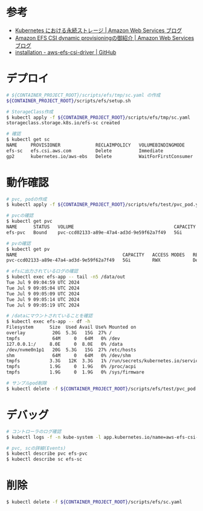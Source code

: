 # 参考
- [Kubernetes における永続ストレージ | Amazon Web Services ブログ](https://aws.amazon.com/jp/blogs/news/persistent-storage-for-kubernetes/)
- [Amazon EFS CSI dynamic provisioningの御紹介 | Amazon Web Services ブログ](https://aws.amazon.com/jp/blogs/news/amazon-efs-csi-dynamic-provisioning/)
- [installation - aws-efs-csi-driver | GitHub](https://github.com/kubernetes-sigs/aws-efs-csi-driver?tab=readme-ov-file#installation)

# デプロイ

```bash
# ${CONTAINER_PROJECT_ROOT}/scripts/efs/tmp/sc.yaml の作成
${CONTAINER_PROJECT_ROOT}/scripts/efs/setup.sh

# StorageClass作成
$ kubectl apply -f ${CONTAINER_PROJECT_ROOT}/scripts/efs/tmp/sc.yaml
storageclass.storage.k8s.io/efs-sc created

# 確認
$ kubectl get sc
NAME     PROVISIONER             RECLAIMPOLICY   VOLUMEBINDINGMODE      ALLOWVOLUMEEXPANSION   AGE
efs-sc   efs.csi.aws.com         Delete          Immediate              false                  22s
gp2      kubernetes.io/aws-ebs   Delete          WaitForFirstConsumer   false                  13d
```

# 動作確認

```bash
# pvc, podの作成
$ kubectl apply -f ${CONTAINER_PROJECT_ROOT}/scripts/efs/test/pvc_pod.yaml

# pvcの確認
$ kubectl get pvc
NAME      STATUS   VOLUME                                     CAPACITY   ACCESS MODES   STORAGECLASS   VOLUMEATTRIBUTESCLASS   AGE
efs-pvc   Bound    pvc-ccd02133-a89e-47a4-ad3d-9e59f62a7f49   5Gi        RWX            efs-sc         <unset>                 10m

# pvの確認
$ kubectl get pv
NAME                                       CAPACITY   ACCESS MODES   RECLAIM POLICY   STATUS   CLAIM             STORAGECLASS   VOLUMEATTRIBUTESCLASS   REASON   AGE
pvc-ccd02133-a89e-47a4-ad3d-9e59f62a7f49   5Gi        RWX            Delete           Bound    default/efs-pvc   efs-sc         <unset>                          2m6s

# efsに出力されているログの確認
$ kubectl exec efs-app -- tail -n5 /data/out
Tue Jul 9 09:04:59 UTC 2024
Tue Jul 9 09:05:04 UTC 2024
Tue Jul 9 09:05:09 UTC 2024
Tue Jul 9 09:05:14 UTC 2024
Tue Jul 9 09:05:19 UTC 2024

# /dataにマウントされていることを確認
$ kubectl exec efs-app -- df -h
Filesystem      Size  Used Avail Use% Mounted on
overlay          20G  5.3G   15G  27% /
tmpfs            64M     0   64M   0% /dev
127.0.0.1:/     8.0E     0  8.0E   0% /data
/dev/nvme0n1p1   20G  5.3G   15G  27% /etc/hosts
shm              64M     0   64M   0% /dev/shm
tmpfs           3.3G   12K  3.3G   1% /run/secrets/kubernetes.io/serviceaccount
tmpfs           1.9G     0  1.9G   0% /proc/acpi
tmpfs           1.9G     0  1.9G   0% /sys/firmware

# サンプルpod削除
$ kubectl delete -f ${CONTAINER_PROJECT_ROOT}/scripts/efs/test/pvc_pod.yaml
```


# デバッグ

```bash
# コントローラのログ確認
$ kubectl logs -f -n kube-system -l app.kubernetes.io/name=aws-efs-csi-driver,app=efs-csi-controller

# pvc, scの詳細(Events)
$ kubectl describe pvc efs-pvc
$ kubectl describe sc efs-sc
```


# 削除

```bash
$ kubectl delete -f ${CONTAINER_PROJECT_ROOT}/scripts/efs/sc.yaml
```